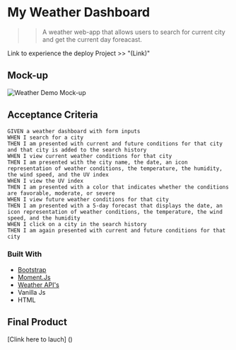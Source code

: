 
# My Weather Dashboard

>>A weather web-app that allows users to search for current city and get the current day foreacast. 

Link to experience the deploy Project >> "(Link)"

## Mock-up 
![Weather Demo Mock-up](https://user-images.githubusercontent.com/45496074/119739022-9bc4ec80-be4f-11eb-9562-99e34395530b.png)


## Acceptance Criteria 

```
GIVEN a weather dashboard with form inputs
WHEN I search for a city
THEN I am presented with current and future conditions for that city and that city is added to the search history
WHEN I view current weather conditions for that city
THEN I am presented with the city name, the date, an icon representation of weather conditions, the temperature, the humidity, the wind speed, and the UV index
WHEN I view the UV index
THEN I am presented with a color that indicates whether the conditions are favorable, moderate, or severe
WHEN I view future weather conditions for that city
THEN I am presented with a 5-day forecast that displays the date, an icon representation of weather conditions, the temperature, the wind speed, and the humidity
WHEN I click on a city in the search history
THEN I am again presented with current and future conditions for that city
```

### Built With 

* [Bootstrap](https://getbootstrap.com/)
* [Moment.Js](https://momentjs.com/)
* [Weather API's](https://openweathermap.org/api)
* Vanilla Js
* HTML

## Final Product

[Clink here to lauch] ()

